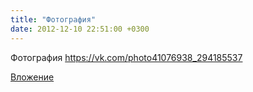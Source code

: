 ```yaml
---
title: "Фотография"
date: 2012-12-10 22:51:00 +0300
---
```


Фотография
https://vk.com/photo41076938_294185537

[Вложение](https://vk.com/photo41076938_294185537)
